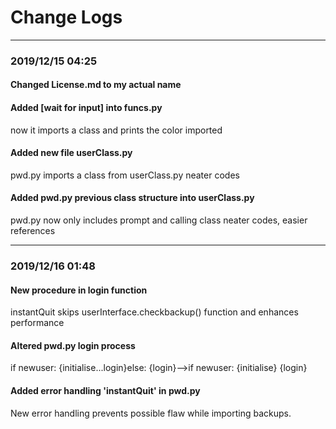 # Change Logs #
- - - -
### 2019/12/15 04:25 ###
#### Changed License.md to my actual name ####

#### Added [wait for input] into funcs.py  ####
now it imports a class and prints the color imported  

#### Added new file userClass.py ####
pwd.py imports a class from userClass.py
neater codes  

#### Added pwd.py previous class structure into userClass.py ####
pwd.py now only includes prompt and calling class
neater codes, easier references  
- - - -
### 2019/12/16 01:48 ###
#### New procedure in login function ####
instantQuit skips userInterface.checkbackup() function and enhances performance  
#### Altered pwd.py login process ####
if newuser: {initialise...login}else: {login}-->if newuser: {initialise} {login}  
#### Added error handling 'instantQuit' in pwd.py  ####
New error handling prevents possible flaw while importing backups.  